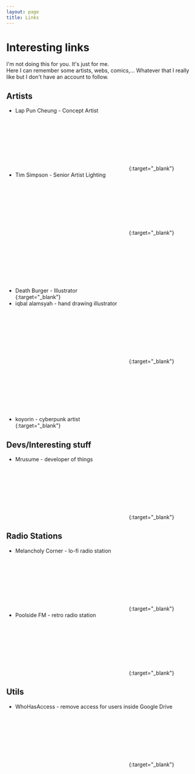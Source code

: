 ```yaml
---
layout: page
title: Links
---
```

# Interesting links
I'm not doing this for you. It's just for me.  
Here I can remember some artists, webs, comics,... Whatever that I really like but I don't have an account to follow.

## Artists
* Lap Pun Cheung - Concept Artist [<svg class="icon icon-www"><use xlink:href="#icon-www"></use></svg>](https://www.artstation.com/c780162){:target="_blank"}
* Tim Simpson - Senior Artist Lighting [<svg class="icon icon-www"><use xlink:href="#icon-www"></use></svg>](https://www.artstation.com/pixelmasher){:target="_blank"}
* Death Burger - Illustrator [<svg class="icon icon-www"><use xlink:href="#icon-www"></use></svg>](https://www.artstation.com/josan){:target="_blank"}
* iqbal alamsyah - hand drawing illustrator [<svg class="icon icon-www"><use xlink:href="#icon-www"></use></svg>](https://www.artstation.com/iqbalalamsyah){:target="_blank"}
* koyorin - cyberpunk artist [<svg class="icon icon-www"><use xlink:href="#icon-www"></use></svg>](https://www.artstation.com/koyorin){:target="_blank"}

## Devs/Interesting stuff
* Mrusume - developer of things [<svg class="icon icon-www"><use xlink:href="#icon-www"></use></svg>](https://マリウス.com/){:target="_blank"}

## Radio Stations
* Melancholy Corner - lo-fi radio station [<svg class="icon icon-www"><use xlink:href="#icon-www"></use></svg>](https://melancholy.xyz/){:target="_blank"}
* Poolside FM - retro radio station [<svg class="icon icon-www"><use xlink:href="#icon-www"></use></svg>](https://poolside.fm/){:target="_blank"}

## Utils
* WhoHasAccess - remove access for users inside Google Drive [<svg class="icon icon-www"><use xlink:href="#icon-www"></use></svg>](https://www.whohasaccess.com/){:target="_blank"}
